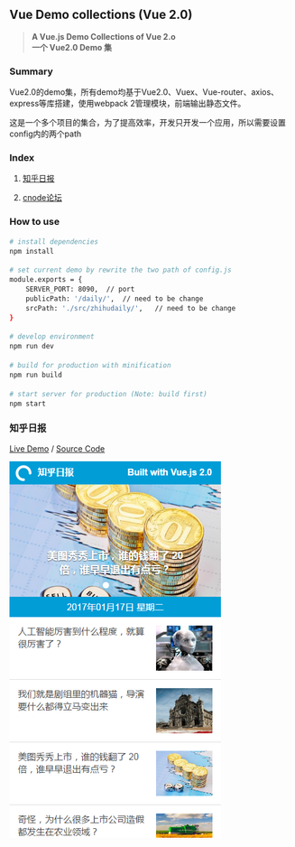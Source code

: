 Vue Demo collections (Vue 2.0)
------

> **A Vue.js Demo Collections of Vue 2.o  
  一个 Vue2.0 Demo 集**
  
### Summary

Vue2.0的demo集，所有demo均基于Vue2.0、Vuex、Vue-router、axios、express等库搭建，使用webpack 2管理模块，前端输出静态文件。

这是一个多个项目的集合，为了提高效率，开发只开发一个应用，所以需要设置config内的两个path

### Index

1. [知乎日报]()  

2. [cnode论坛]()

### How to use

``` bash
# install dependencies
npm install

# set current demo by rewrite the two path of config.js
module.exports = {
	SERVER_PORT: 8090,	// port
	publicPath: '/daily/',	// need to be change
	srcPath: './src/zhihudaily/',	// need to be change
}

# develop environment
npm run dev

# build for production with minification
npm run build

# start server for production (Note: build first)
npm start

```

### 知乎日报

[Live Demo]() / [Source Code]()

![zhihudaily](.github/screenshot.png)
